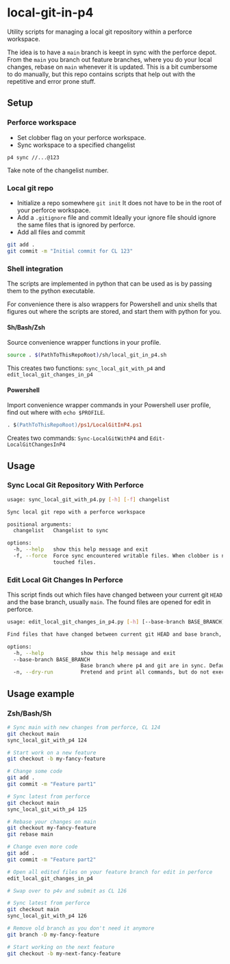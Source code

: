 # local-git-in-p4
Utility scripts for managing a local git repository within a perforce workspace.

The idea is to have a `main` branch is keept in sync with the perforce depot.
From the `main` you branch out feature branches, where you do your local
changes, rebase on `main` whenever it is updated.
This is a bit cumbersome to do manually, but this repo contains scripts
that help out with the repetitive and error prone stuff.

## Setup

### Perforce workspace
* Set clobber flag on your perforce workspace.
* Sync workspace to a specified changelist
```
p4 sync //...@123
```
  Take note of the changelist number.

### Local git repo
* Initialize a repo somewhere `git init`
  It does not have to be in the root of your perforce workspace.
* Add a `.gitignore` file and commit
  Ideally your ignore file should ignore the same files that is ignored
  by perforce.
* Add all files and commit
```sh
git add .
git commit -m "Initial commit for CL 123"
```

### Shell integration

The scripts are implemented in python that can be used as is by passing them
to the python executable.

For convenience there is also wrappers for Powershell and unix shells that figures
out where the scripts are stored, and start them with python for you.

#### Sh/Bash/Zsh
Source convenience wrapper functions in your profile.
```sh
source . $(PathToThisRepoRoot)/sh/local_git_in_p4.sh
```
This creates two functions: `sync_local_git_with_p4` and `edit_local_git_changes_in_p4`

#### Powershell
Import convenience wrapper commands in your Powershell user profile, find out where with `echo $PROFILE`.
```ps
. $(PathToThisRepoRoot)/ps1/LocalGitInP4.ps1
```
Creates two commands: `Sync-LocalGitWithP4` and `Edit-LocalGitChangesInP4`

## Usage

### Sync Local Git Repository With Perforce

```sh
usage: sync_local_git_with_p4.py [-h] [-f] changelist

Sync local git repo with a perforce workspace

positional arguments:
  changelist   Changelist to sync

options:
  -h, --help   show this help message and exit
  -f, --force  Force sync encountered writable files. When clobber is not enabled on your workspace, p4 will fail to sync files that are read-only. git removes the readonly flag on
               touched files.
```

### Edit Local Git Changes In Perforce

This script finds out which files have changed between your current git `HEAD`
and the base branch, usually `main`. The found files are opened for edit in perforce.

```sh
usage: edit_local_git_changes_in_p4.py [-h] [--base-branch BASE_BRANCH] [-n]

Find files that have changed between current git HEAD and base branch, and open for edit in p4

options:
  -h, --help            show this help message and exit
  --base-branch BASE_BRANCH
                        Base branch where p4 and git are in sync. Default is main
  -n, --dry-run         Pretend and print all commands, but do not execute
```

## Usage example

### Zsh/Bash/Sh
```sh
# Sync main with new changes from perforce, CL 124
git checkout main
sync_local_git_with_p4 124

# Start work on a new feature
git checkout -b my-fancy-feature

# Change some code
git add .
git commit -m "Feature part1"

# Sync latest from perforce
git checkout main
sync_local_git_with_p4 125

# Rebase your changes on main
git checkout my-fancy-feature
git rebase main

# Change even more code
git add .
git commit -m "Feature part2"

# Open all edited files on your feature branch for edit in perforce
edit_local_git_changes_in_p4

# Swap over to p4v and submit as CL 126

# Sync latest from perforce
git checkout main
sync_local_git_with_p4 126

# Remove old branch as you don't need it anymore
git branch -D my-fancy-feature

# Start working on the next feature
git checkout -b my-next-fancy-feature

```


